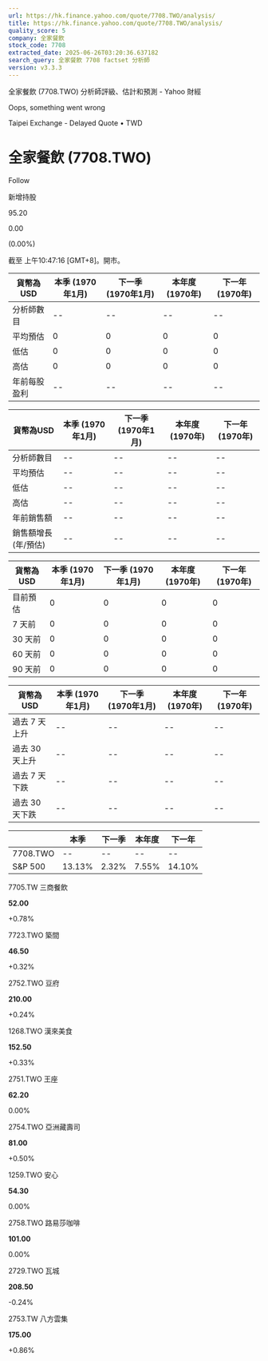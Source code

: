 ```yaml
---
url: https://hk.finance.yahoo.com/quote/7708.TWO/analysis/
title: https://hk.finance.yahoo.com/quote/7708.TWO/analysis/
quality_score: 5
company: 全家餐飲
stock_code: 7708
extracted_date: 2025-06-26T03:20:36.637182
search_query: 全家餐飲 7708 factset 分析師
version: v3.3.3
---
```


全家餐飲 (7708.TWO) 分析師評級、估計和預測 - Yahoo 財經


Oops, something went wrong

 

Taipei Exchange - Delayed Quote • TWD 

# 全家餐飲 (7708.TWO)

Follow

 

新增持股

95.20

0.00

(0.00%)

截至 上午10:47:16 [GMT+8]。開市。

| 貨幣為USD | 本季 (1970年1月) | 下一季 (1970年1月) | 本年度 (1970年) | 下一年 (1970年) |
| --- | --- | --- | --- | --- |
| 分析師數目 | -- | -- | -- | -- |
| 平均預估 | 0 | 0 | 0 | 0 |
| 低估 | 0 | 0 | 0 | 0 |
| 高估 | 0 | 0 | 0 | 0 |
| 年前每股盈利 | -- | -- | -- | -- |

| 貨幣為USD | 本季 (1970年1月) | 下一季 (1970年1月) | 本年度 (1970年) | 下一年 (1970年) |
| --- | --- | --- | --- | --- |
| 分析師數目 | -- | -- | -- | -- |
| 平均預估 | -- | -- | -- | -- |
| 低估 | -- | -- | -- | -- |
| 高估 | -- | -- | -- | -- |
| 年前銷售額 | -- | -- | -- | -- |
| 銷售額增長 (年/預估) | -- | -- | -- | -- |

| 貨幣為USD | 本季 (1970年1月) | 下一季 (1970年1月) | 本年度 (1970年) | 下一年 (1970年) |
| --- | --- | --- | --- | --- |
| 目前預估 | 0 | 0 | 0 | 0 |
| 7 天前 | 0 | 0 | 0 | 0 |
| 30 天前 | 0 | 0 | 0 | 0 |
| 60 天前 | 0 | 0 | 0 | 0 |
| 90 天前 | 0 | 0 | 0 | 0 |

| 貨幣為USD | 本季 (1970年1月) | 下一季 (1970年1月) | 本年度 (1970年) | 下一年 (1970年) |
| --- | --- | --- | --- | --- |
| 過去 7 天上升 | -- | -- | -- | -- |
| 過去 30 天上升 | -- | -- | -- | -- |
| 過去 7 天下跌 | -- | -- | -- | -- |
| 過去 30 天下跌 | -- | -- | -- | -- |

|  | 本季 | 下一季 | 本年度 | 下一年 |
| --- | --- | --- | --- | --- |
| 7708.TWO | -- | -- | -- | -- |
| S&P 500 | 13.13% | 2.32% | 7.55% | 14.10% |

7705.TW  三商餐飲

**52.00**

+0.78%

7723.TWO  築間

**46.50**

+0.32%

2752.TWO  豆府

**210.00**

+0.24%

1268.TWO  漢來美食

**152.50**

+0.33%

2751.TWO  王座

**62.20**

0.00%

2754.TWO  亞洲藏壽司

**81.00**

+0.50%

1259.TWO  安心

**54.30**

0.00%

2758.TWO  路易莎咖啡

**101.00**

0.00%

2729.TWO  瓦城

**208.50**

-0.24%

2753.TW  八方雲集

**175.00**

+0.86%